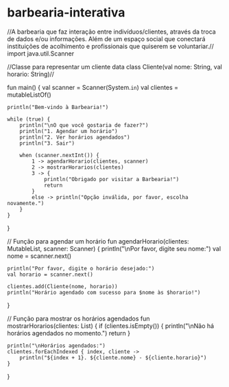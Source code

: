 # barbearia-interativa
//A barbearia que faz interação entre indivíduos/clientes, através da troca de dados e/ou informações. Além de um espaço social que conectará instituições de acolhimento e profissionais que quiserem se voluntariar.//
import java.util.Scanner

//Classe para representar um cliente
data class Cliente(val nome: String, val horario: String)//

fun main() {
    val scanner = Scanner(System.`in`)
    val clientes = mutableListOf<Cliente>()

    println("Bem-vindo à Barbearia!")

    while (true) {
        println("\nO que você gostaria de fazer?")
        println("1. Agendar um horário")
        println("2. Ver horários agendados")
        println("3. Sair")

        when (scanner.nextInt()) {
            1 -> agendarHorario(clientes, scanner)
            2 -> mostrarHorarios(clientes)
            3 -> {
                println("Obrigado por visitar a Barbearia!")
                return
            }
            else -> println("Opção inválida, por favor, escolha novamente.")
        }
    }
}

// Função para agendar um horário
fun agendarHorario(clientes: MutableList<Cliente>, scanner: Scanner) {
    println("\nPor favor, digite seu nome:")
    val nome = scanner.next()

    println("Por favor, digite o horário desejado:")
    val horario = scanner.next()

    clientes.add(Cliente(nome, horario))
    println("Horário agendado com sucesso para $nome às $horario!")
}

// Função para mostrar os horários agendados
fun mostrarHorarios(clientes: List<Cliente>) {
    if (clientes.isEmpty()) {
        println("\nNão há horários agendados no momento.")
        return
    }

    println("\nHorários agendados:")
    clientes.forEachIndexed { index, cliente ->
        println("${index + 1}. ${cliente.nome} - ${cliente.horario}")
    }
}


